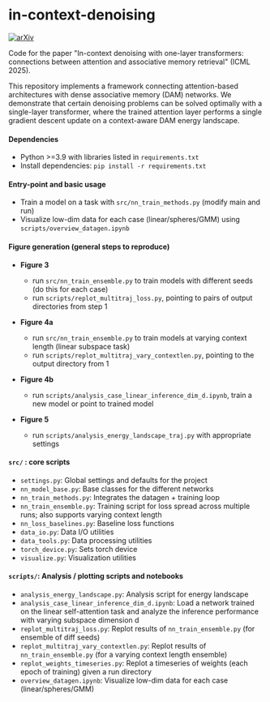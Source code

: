 # in-context-denoising

[![arXiv](https://img.shields.io/badge/arXiv-2502.05164-b31b1b.svg)](https://arxiv.org/abs/2502.05164)

Code for the paper "In-context denoising with one-layer transformers: connections between attention and associative memory retrieval" (ICML 2025).

This repository implements a framework connecting attention-based architectures with dense associative memory (DAM) networks. We demonstrate that certain denoising problems can be solved optimally with a single-layer transformer, where the trained attention layer performs a single gradient descent update on a context-aware DAM energy landscape.

#### Dependencies
- Python >=3.9 with libraries listed in `requirements.txt`
- Install dependencies: `pip install -r requirements.txt`

#### Entry-point and basic usage
- Train a model on a task with `src/nn_train_methods.py` (modify main and run) 
- Visualize low-dim data for each case (linear/spheres/GMM) using `scripts/overview_datagen.ipynb` 

#### Figure generation (general steps to reproduce)
- **Figure 3**
  - run `src/nn_train_ensemble.py` to train models with different seeds (do this for each case)   
  - run `scripts/replot_multitraj_loss.py`, pointing to pairs of output directories from step 1

- **Figure 4a**
  - run `src/nn_train_ensemble.py` to train models at varying context length (linear subspace task)
  - run `scripts/replot_multitraj_vary_contextlen.py`, pointing to the output directory from 1

- **Figure 4b**
  - run `scripts/analysis_case_linear_inference_dim_d.ipynb`, train a new model or point to trained model

- **Figure 5**
  - run `scripts/analysis_energy_landscape_traj.py` with appropriate settings

#### `src/` : core scripts
- `settings.py`:          Global settings and defaults for the project
- `nn_model_base.py`:     Base classes for the different networks
- `nn_train_methods.py`:  Integrates the datagen + training loop
- `nn_train_ensemble.py`: Training script for loss spread across multiple runs; also supports varying context length
- `nn_loss_baselines.py`: Baseline loss functions
- `data_io.py`:           Data I/O utilities
- `data_tools.py`:        Data processing utilities
- `torch_device.py`:      Sets torch device
- `visualize.py`:         Visualization utilities

#### `scripts/`: Analysis / plotting scripts and notebooks
- `analysis_energy_landscape.py`: Analysis script for energy landscape
- `analysis_case_linear_inference_dim_d.ipynb`: Load a network trained on the linear self-attention task and analyze the inference performance with varying subspace dimension d
- `replot_multitraj_loss.py`:            Replot results of `nn_train_ensemble.py` (for ensemble of diff seeds)
- `replot_multitraj_vary_contextlen.py`: Replot results of `nn_train_ensemble.py` (for a varying context length ensemble)
- `replot_weights_timeseries.py`:  Replot a timeseries of weights (each epoch of training) given a run directory
- `overview_datagen.ipynb`: Visualize low-dim data for each case (linear/spheres/GMM)
